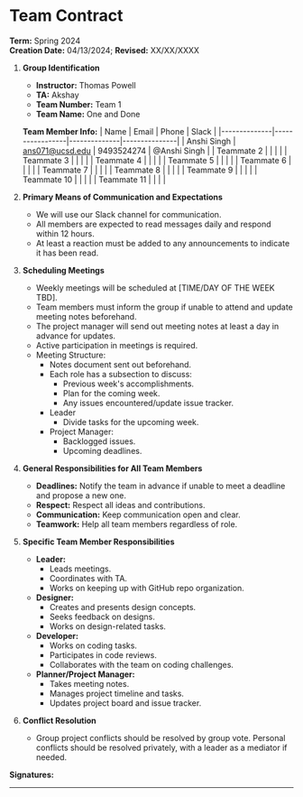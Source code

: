 # Team Contract
**Term:** Spring 2024  
**Creation Date:** 04/13/2024; **Revised:** XX/XX/XXXX

1. **Group Identification**  
   - **Instructor:** Thomas Powell  
   - **TA:** Akshay  
   - **Team Number:** Team 1  
   - **Team Name:** One and Done

   **Team Member Info:**
   | Name         | Email           | Phone        | Slack         |
   |--------------|-----------------|--------------|---------------|
   | Anshi Singh  | ans071@ucsd.edu | 9493524274   | @Anshi Singh  |
   | Teammate 2   |                 |              |               |
   | Teammate 3   |                 |              |               |
   | Teammate 4   |                 |              |               |
   | Teammate 5   |                 |              |               |
   | Teammate 6   |                 |              |               |
   | Teammate 7   |                 |              |               |
   | Teammate 8   |                 |              |               |
   | Teammate 9   |                 |              |               |
   | Teammate 10  |                 |              |               |
   | Teammate 11  |                 |              |               |

2. **Primary Means of Communication and Expectations**  
   - We will use our Slack channel for communication.
   - All members are expected to read messages daily and respond within 12 hours.
   - At least a reaction must be added to any announcements to indicate it has been read.

3. **Scheduling Meetings**  
   - Weekly meetings will be scheduled at [TIME/DAY OF THE WEEK TBD].
   - Team members must inform the group if unable to attend and update meeting notes beforehand.
   - The project manager will send out meeting notes at least a day in advance for updates.
   - Active participation in meetings is required.
   - Meeting Structure:
     - Notes document sent out beforehand.
     - Each role has a subsection to discuss:
       - Previous week's accomplishments.
       - Plan for the coming week.
       - Any issues encountered/update issue tracker.
     - Leader
       - Divide tasks for the upcoming week.
     - Project Manager:
       - Backlogged issues.
       - Upcoming deadlines.

4. **General Responsibilities for All Team Members**  
   - **Deadlines:** Notify the team in advance if unable to meet a deadline and propose a new one.
   - **Respect:** Respect all ideas and contributions.
   - **Communication:** Keep communication open and clear.
   - **Teamwork:** Help all team members regardless of role.

5. **Specific Team Member Responsibilities**  
   - **Leader:**
     - Leads meetings.
     - Coordinates with TA.
     - Works on keeping up with GitHub repo organization.
   - **Designer:**
     - Creates and presents design concepts.
     - Seeks feedback on designs.
     - Works on design-related tasks.
   - **Developer:**
     - Works on coding tasks.
     - Participates in code reviews.
     - Collaborates with the team on coding challenges.
   - **Planner/Project Manager:**
     - Takes meeting notes.
     - Manages project timeline and tasks.
     - Updates project board and issue tracker.

6. **Conflict Resolution**  
   - Group project conflicts should be resolved by group vote. Personal conflicts should be resolved privately, with a leader as a mediator if needed.

**Signatures:**  

__________________
